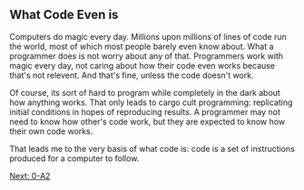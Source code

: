 ## What Code Even is

Computers do magic every day. Millions upon millions of lines of code run the world, most of which most people barely even know about.
What a programmer does is not worry about any of that. Programmers work with magic every day, not caring about how their code even works
because that's not relevent. And that's fine, unless the code doesn't work.

Of course, its sort of hard to program while completely in the dark about how anything works. That only leads to cargo cult programming:
replicating initial conditions in hopes of reproducing results. A programmer may not need to know how other's code work, but they are
expected to know how their own code works.

That leads me to the very basis of what code is: code is a set of instructions produced for a computer to follow.

[Next: 0-A2](A2.md)
